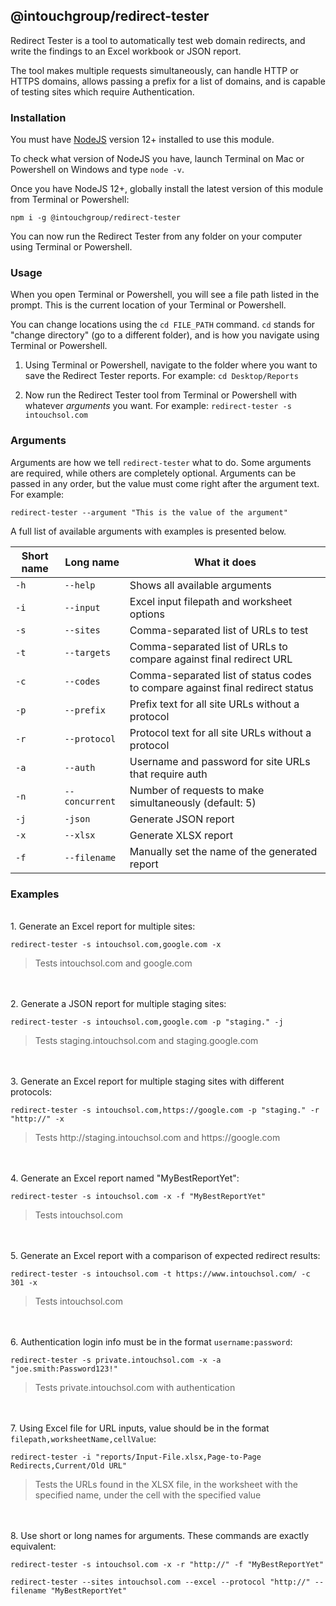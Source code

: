 ## @intouchgroup/redirect-tester

Redirect Tester is a tool to automatically test web domain redirects, and write the findings to an Excel workbook or JSON report.

The tool makes multiple requests simultaneously, can handle HTTP or HTTPS domains, allows passing a prefix for a list of domains, and is capable of testing sites which require Authentication.


### Installation

You must have [NodeJS](https://nodejs.org/en/) version 12+ installed to use this module.

To check what version of NodeJS you have, launch Terminal on Mac or Powershell on Windows and type `node -v`.

Once you have NodeJS 12+, globally install the latest version of this module from Terminal or Powershell:

`npm i -g @intouchgroup/redirect-tester`

You can now run the Redirect Tester from any folder on your computer using Terminal or Powershell.


### Usage

When you open Terminal or Powershell, you will see a file path listed in the prompt. This is the current location of your Terminal or Powershell.

You can change locations using the `cd FILE_PATH` command. `cd` stands for "change directory" (go to a different folder), and is how you navigate using Terminal or Powershell.

1. Using Terminal or Powershell, navigate to the folder where you want to save the Redirect Tester reports. For example: `cd Desktop/Reports`

2. Now run the Redirect Tester tool from Terminal or Powershell with whatever *arguments* you want. For example: `redirect-tester -s intouchsol.com`


### Arguments

Arguments are how we tell `redirect-tester` what to do. Some arguments are required, while others are completely optional. Arguments can be passed in any order, but the value must come right after the argument text. For example:

`redirect-tester --argument "This is the value of the argument"`

A full list of available arguments with examples is presented below.

| Short name   | Long name          | What it does                                                                      |
|--------------|--------------------|-----------------------------------------------------------------------------------|
|  `-h`        |  `--help`          |  Shows all available arguments                                                    |
|  `-i`        |  `--input`         |  Excel input filepath and worksheet options                                       |
|  `-s`        |  `--sites`         |  Comma-separated list of URLs to test                                             |
|  `-t`        |  `--targets`       |  Comma-separated list of URLs to compare against final redirect URL               |
|  `-c`        |  `--codes`         |  Comma-separated list of status codes to compare against final redirect status    |
|  `-p`        |  `--prefix`        |  Prefix text for all site URLs without a protocol                                 |
|  `-r`        |  `--protocol`      |  Protocol text for all site URLs without a protocol                               |
|  `-a`        |  `--auth`          |  Username and password for site URLs that require auth                            |
|  `-n`        |  `--concurrent`    |  Number of requests to make simultaneously (default: 5)                           |
|  `-j`        |  `-json`           |  Generate JSON report                                                             |
|  `-x`        |  `--xlsx`          |  Generate XLSX report                                                             |
|  `-f`        |  `--filename`      |  Manually set the name of the generated report                                    |


### Examples

<br>1. Generate an Excel report for multiple sites:

`redirect-tester -s intouchsol.com,google.com -x`

> Tests intouchsol.com and google.com

<br><br>2. Generate a JSON report for multiple staging sites:

`redirect-tester -s intouchsol.com,google.com -p "staging." -j`

> Tests staging.intouchsol.com and staging.google.com

<br><br>3. Generate an Excel report for multiple staging sites with different protocols:

`redirect-tester -s intouchsol.com,https://google.com -p "staging." -r "http://" -x`

> Tests ht&#8203;tp://staging.intouchsol.com and ht&#8203;tps://google.com

<br><br>4. Generate an Excel report named "MyBestReportYet":

`redirect-tester -s intouchsol.com -x -f "MyBestReportYet"`

> Tests intouchsol.com

<br><br>5. Generate an Excel report with a comparison of expected redirect results:

`redirect-tester -s intouchsol.com -t https://www.intouchsol.com/ -c 301 -x`

> Tests intouchsol.com

<br><br>6. Authentication login info must be in the format `username:password`:

`redirect-tester -s private.intouchsol.com -x -a "joe.smith:Password123!"`

> Tests private.intouchsol.com with authentication

<br><br>7. Using Excel file for URL inputs, value should be in the format `filepath,worksheetName,cellValue`:

`redirect-tester -i "reports/Input-File.xlsx,Page-to-Page Redirects,Current/Old URL"`

> Tests the URLs found in the XLSX file, in the worksheet with the specified name, under the cell with the specified value

<br><br>8. Use short or long names for arguments. These commands are exactly equivalent:

`redirect-tester -s intouchsol.com -x -r "http://" -f "MyBestReportYet"`

`redirect-tester --sites intouchsol.com --excel --protocol "http://" --filename "MyBestReportYet"`